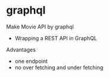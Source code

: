 # graphql
Make Movie API by graphql
- Wrapping a REST API in GraphQL

Advantages
- one endpoint
- no over fetching and under fetching

